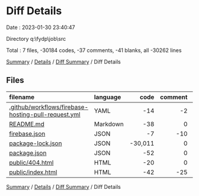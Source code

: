 # Diff Details

Date : 2023-01-30 23:40:47

Directory q:\\fydp\\job\\src

Total : 7 files,  -30184 codes, -37 comments, -41 blanks, all -30262 lines

[Summary](results.md) / [Details](details.md) / [Diff Summary](diff.md) / Diff Details

## Files
| filename | language | code | comment | blank | total |
| :--- | :--- | ---: | ---: | ---: | ---: |
| [.github/workflows/firebase-hosting-pull-request.yml](/.github/workflows/firebase-hosting-pull-request.yml) | YAML | -14 | -2 | -2 | -18 |
| [README.md](/README.md) | Markdown | -38 | 0 | -33 | -71 |
| [firebase.json](/firebase.json) | JSON | -7 | -10 | 0 | -17 |
| [package-lock.json](/package-lock.json) | JSON | -30,011 | 0 | -1 | -30,012 |
| [package.json](/package.json) | JSON | -52 | 0 | -2 | -54 |
| [public/404.html](/public/404.html) | HTML | -20 | 0 | -2 | -22 |
| [public/index.html](/public/index.html) | HTML | -42 | -25 | -1 | -68 |

[Summary](results.md) / [Details](details.md) / [Diff Summary](diff.md) / Diff Details